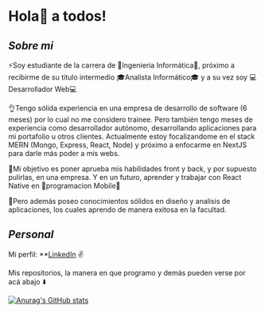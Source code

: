 # Hola:wave: a todos!

## _Sobre mi_
:zap:Soy estudiante de la carrera de :star2:Ingenieria Informática:star2:, próximo a recibirme de su titulo intermedio :mortar_board:Analista Informático:mortar_board: y a su vez soy :computer:Desarrollador Web:computer: 

:ok_hand:Tengo sólida experiencia en una empresa de desarrollo de software (6 meses) por lo cual no me considero trainee. Pero también tengo meses de experiencia como desarrollador autónomo, desarrollando aplicaciones para mi portafolio u otros clientes. Actualmente estoy focalizandome en el stack MERN (Mongo, Express, React, Node) y próximo a enfocarme en NextJS para darle más poder a mis webs.

:flags:Mi objetivo es poner aprueba mis habilidades front y back, y por supuesto pulirlas, en una empresa. Y en un futuro, aprender y trabajar con React Native en :iphone:programacion Mobile:iphone:

:muscle:Pero además poseo conocimientos sólidos en diseño y analisis de aplicaciones, los cuales aprendo de manera exitosa en la facultad.

## _Personal_
Mi perfil: **[LinkedIn](https://www.linkedin.com/in/torresmessenzani/) :v:

Mis repositorios, la manera en que programo y demás pueden verse por acá abajo :arrow_down:

[![Anurag's GitHub stats](https://github-readme-stats.vercel.app/api?username=Rodrigo009)](https://github.com/anuraghazra/github-readme-stats)
